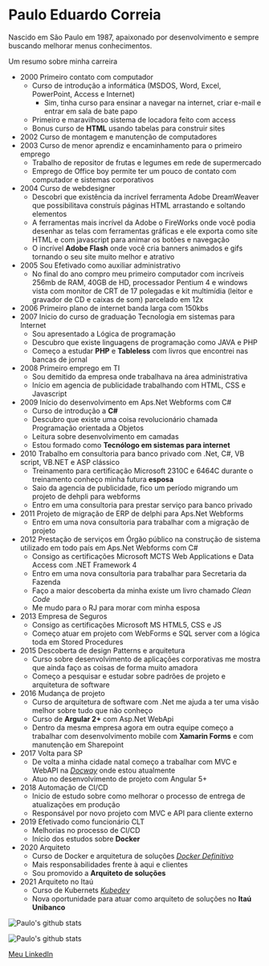 # Paulo Eduardo Correia

Nascido em São Paulo em 1987, apaixonado por desenvolvimento e sempre buscando melhorar menus conhecimentos.

Um resumo sobre minha carreira

- 2000 Primeiro contato com computador 
	* Curso de introdução a informática (MSDOS, Word, Excel, PowerPoint, Access e Internet)
		* Sim, tinha curso para ensinar a navegar na internet, criar e-mail e entrar em sala de bate papo
	* Primeiro e maravilhoso sistema de locadora feito com access
	* Bonus curso de **HTML** usando tabelas para construir sites
- 2002 Curso de montagem e manutenção de computadores
- 2003 Curso de menor aprendiz e encaminhamento para o primeiro emprego
	* Trabalho de repositor de frutas e legumes em rede de supermercado
	* Emprego de Office boy permite ter um pouco de contato com computador e sistemas corporativos 
- 2004 Curso de webdesigner
	* Descobri que existência da incrível ferramenta Adobe DreamWeaver que possibilitava construís páginas HTML arrastando e soltando elementos
	* A ferramentas mais incrível da Adobe o FireWorks onde você podia desenhar as telas com ferramentas gráficas e ele exporta como site HTML e com javascript para animar os botões e navegação
	* O incrível **Adobe Flash** onde você cria banners animados e gifs tornando o seu site muito melhor e atrativo
- 2005 Sou Efetivado como auxiliar administrativo
	* No final do ano compro meu primeiro computador com incríveis 256mb de RAM, 40GB de HD, processador Pentium 4 e windows vista com monitor de CRT de 17 polegadas e kit multimídia (leitor e gravador de CD e caixas de som) parcelado em 12x
- 2006 Primeiro plano de internet banda larga com 150kbs
- 2007 Inicio do curso de graduação Tecnologia em sistemas para Internet
	* Sou apresentado a Lógica de programação 
	* Descubro que existe linguagens de programação como JAVA e PHP 
	* Começo a estudar **PHP** e **Tableless** com livros que encontrei nas bancas de jornal   
- 2008 Primeiro emprego em TI
	* Sou demitido da empresa onde trabalhava na área administrativa
	* Início em agencia de publicidade trabalhando com HTML, CSS e Javascript
- 2009 Início do desenvolvimento em Aps.Net Webforms com C#
	* Curso de introdução a **C#** 
	* Descubro que existe uma coisa revolucionário chamada Programação orientada a Objetos 
	* Leitura sobre desenvolvimento em camadas
	* Estou formado como **Tecnólogo em sistemas para internet**
- 2010 Trabalho em consultoria para banco privado com .Net, C#, VB script, VB.NET e ASP clássico
	* Treinamento para certificação Microsoft 2310C e 6464C durante o treinamento conheço minha futura **esposa**
	* Saio da agencia de publicidade, fico um período migrando um projeto de dehpli para webforms
	* Entro em uma consultoria para prestar serviço para banco privado
- 2011 Projeto de migração de ERP de delphi para Aps.Net Webforms
	* Entro em uma nova consultoria para trabalhar com a migração de projeto
- 2012 Prestação de serviços em Órgão público na construção de sistema utilizado em todo país em Aps.Net Webforms com C#
	* Consigo as certificações Microsoft MCTS Web Applications e Data Access com .NET Framework 4
	* Entro em uma nova consultoria para trabalhar para Secretaria da Fazenda
	* Faço a maior descoberta da minha existe um livro chamado *Clean Code*
	* Me mudo para o RJ para morar com minha esposa
- 2013 Empresa de Seguros
	* Consigo as certificações Microsoft MS HTML5, CSS e JS
	* Começo atuar em projeto com WebForms e SQL server com a lógica toda em Stored Procedures
- 2015 Descoberta de design Patterns e arquitetura
	* Curso sobre desenvolvimento de aplicações corporativas me mostra que ainda faço as coisas de forma muito amadora
	* Começo a pesquisar e estudar sobre padrões de projeto e arquitetura de software
- 2016 Mudança de projeto
	* Curso de arquitetura de software com .Net me ajuda a ter uma visão melhor sobre tudo que não conheço
	* Curso de **Argular 2+** com Asp.Net WebApi
	* Dentro da mesma empresa agora em outra equipe começo a trabalhar com desenvolvimento mobile com **Xamarin Forms** e com manutenção em Sharepoint 
- 2017 Volta para SP 
	* De volta a minha cidade natal começo a trabalhar com MVC e WebAPI na *[Docway](https://docway.com.br)* onde estou atualmente 
	* Atuo no desenvolvimento de projeto com Angular 5+
- 2018 Automação de CI/CD
	* Inicio de estudo sobre como melhorar o processo de entrega de atualizações em produção
	* Responsável por novo projeto com MVC e API para cliente externo
- 2019 Efetivado como funcionário CLT 
	* Melhorias no processo de CI/CD 
	* Início dos estudos sobre **Docker**
- 2020 Arquiteto 
	* Curso de Docker e arquitetura de soluções *[Docker Definitivo](https://dockerdefinitivo.com/)*
	* Mais responsabilidades frente à aqui e clientes
	* Sou promovido a **Arquiteto de soluções**
- 2021 Arquiteto no Itaú
	* Curso de Kubernets *[Kubedev](https://kubedev.io/)*
	* Nova oportunidade para atuar como arquiteto de soluções no **Itaú Unibanco**






![Paulo's github stats](https://github-readme-stats.vercel.app/api?username=correia97&show_icons=true)

![Paulo's github stats](https://github-readme-stats.vercel.app/api/top-langs/?username=correia97&layout=compact)


[Meu LinkedIn](https://www.linkedin.com/in/pecorreia)
